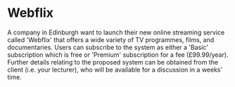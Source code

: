 # Webflix
A company in Edinburgh want to launch their new online streaming service called 'Webflix' that offers a wide variety of TV programmes, films, and documentaries.
Users can subscribe to the system as either a 'Basic' subscription which is free or 'Premium' subscription for a fee (£99.99/year).
Further details relating to the proposed system can be obtained from the client (i.e. your lecturer), who will be available for a discussion in a weeks’ time.

